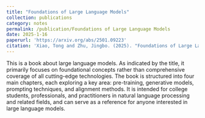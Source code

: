 ```yaml
---
title: "Foundations of Large Language Models"
collection: publications
category: notes
permalink: /publication/Foundations of Large Language Models
date: 2025-1-16
paperurl: 'https://arxiv.org/abs/2501.09223'
citation: 'Xiao, Tong and Zhu, Jingbo. (2025). "Foundations of Large Language Models." arXiv:2501.09223.'
---
```


This is a book about large language models. As indicated by the title, it primarily focuses on foundational concepts rather than comprehensive coverage of all cutting-edge technologies. The book is structured into four main chapters, each exploring a key area: pre-training, generative models, prompting techniques, and alignment methods. It is intended for college students, professionals, and practitioners in natural language processing and related fields, and can serve as a reference for anyone interested in large language models.

